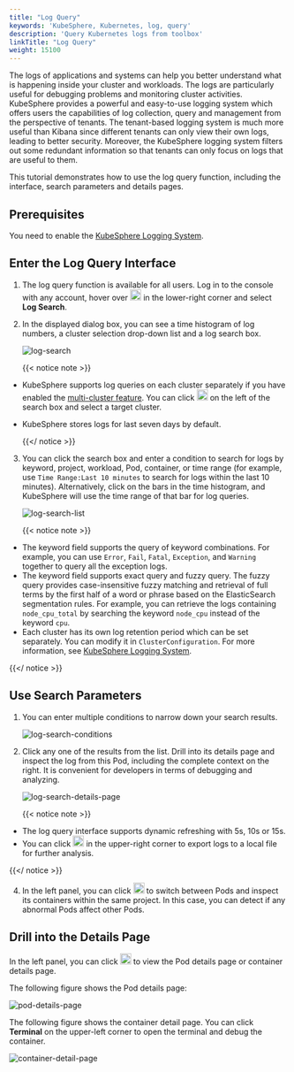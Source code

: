 ```yaml
---
title: "Log Query"
keywords: 'KubeSphere, Kubernetes, log, query'
description: 'Query Kubernetes logs from toolbox'
linkTitle: "Log Query"
weight: 15100
---
```


The logs of applications and systems can help you better understand what is happening inside your cluster and workloads. The logs are particularly useful for debugging problems and monitoring cluster activities. KubeSphere provides a powerful and easy-to-use logging system which offers users the capabilities of log collection, query and management from the perspective of tenants. The tenant-based logging system is much more useful than Kibana since different tenants can only view their own logs, leading to better security. Moreover, the KubeSphere logging system filters out some redundant information so that tenants can only focus on logs that are useful to them.

This tutorial demonstrates how to use the log query function, including the interface, search parameters and details pages.

## Prerequisites

You need to enable the [KubeSphere Logging System](../../pluggable-components/logging/).

## Enter the Log Query Interface

1. The log query function is available for all users. Log in to the console with any account, hover over <img src="/images/docs/toolbox/log-query/toolbox.png" width='20' /> in the lower-right corner and select **Log Search**.

2. In the displayed dialog box, you can see a time histogram of log numbers, a cluster selection drop-down list and a log search box.

    ![log-search](/images/docs/toolbox/log-query/log-search.png)

    {{< notice note >}}

- KubeSphere supports log queries on each cluster separately if you have enabled the [multi-cluster feature](../../multicluster-management/). You can click <img src="/images/docs/toolbox/log-query/drop-down-list.png" width='20' /> on the left of the search box and select a target cluster.

- KubeSphere stores logs for last seven days by default.

    {{</ notice >}}

3. You can click the search box and enter a condition to search for logs by keyword, project, workload, Pod, container, or time range (for example, use `Time Range:Last 10 minutes` to search for logs within the last 10 minutes). Alternatively, click on the bars in the time histogram, and KubeSphere will use the time range of that bar for log queries.

    ![log-search-list](/images/docs/toolbox/log-query/log-search-list.png)

    {{< notice note >}}

- The keyword field supports the query of keyword combinations. For example, you can use `Error`, `Fail`, `Fatal`, `Exception`, and `Warning` together to query all the exception logs.
- The keyword field supports exact query and fuzzy query. The fuzzy query provides case-insensitive fuzzy matching and retrieval of full terms by the first half of a word or phrase based on the ElasticSearch segmentation rules. For example, you can retrieve the logs containing `node_cpu_total` by searching the keyword `node_cpu` instead of the keyword `cpu`.
- Each cluster has its own log retention period which can be set separately. You can modify it in `ClusterConfiguration`. For more information, see [KubeSphere Logging System](../../pluggable-components/logging/).

{{</ notice >}}

## Use Search Parameters

1. You can enter multiple conditions to narrow down your search results.

    ![log-search-conditions](/images/docs/toolbox/log-query/log-search-conditions.png)

3. Click any one of the results from the list. Drill into its details page and inspect the log from this Pod, including the complete context on the right. It is convenient for developers in terms of debugging and analyzing.

    ![log-search-details-page](/images/docs/toolbox/log-query/log-search-details-page.png)
    
    {{< notice note >}}

- The log query interface supports dynamic refreshing with 5s, 10s or 15s.
- You can click <img src="/images/docs/toolbox/log-query/export-logs.png" width='20' /> in the upper-right corner to export logs to a local file for further analysis.

{{</ notice >}}

4. In the left panel, you can click <img src="/images/docs/toolbox/log-query/drop-down-list.png" width='20' /> to switch between Pods and inspect its containers within the same project. In this case, you can detect if any abnormal Pods affect other Pods.


## Drill into the Details Page

In the left panel, you can click <img src="/images/docs/toolbox/log-query/view-detail-page.png" width='20' /> to view the Pod details page or container details page.

The following figure shows the Pod details page:

![pod-details-page](/images/docs/toolbox/log-query/pod-details-page.png)

The following figure shows the container detail page. You can click **Terminal** on the upper-left corner to open the terminal and debug the container.

![container-detail-page](/images/docs/toolbox/log-query/container-detail-page.png)